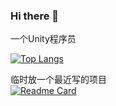 ### Hi there 👋
一个Unity程序员

[![Top Langs](https://github-readme-stats.vercel.app/api/top-langs/?username=GavinZ233&layout=compact)]()

临时放一个最近写的项目  
[![Readme Card](https://github-readme-stats.vercel.app/api/pin/?username=GavinZ233&repo=Learning-SimpleFrameWork)](https://github.com/GavinZ233/Learning-SimpleFrameWork)



<!--
**GavinZ233/GavinZ233** is a ✨ _special_ ✨ repository because its `README.md` (this file) appears on your GitHub profile.

Here are some ideas to get you started:

![Gavin's GitHub stats](https://github-readme-stats.vercel.app/api?username=GavinZ233&show_icons=true&theme=radical)   

- 🔭 I’m currently working on ...
- 🌱 I’m currently learning ...
- 👯 I’m looking to collaborate on ...
- 🤔 I’m looking for help with ...
- 💬 Ask me about ...
- 📫 How to reach me: ...
- 😄 Pronouns: ...
- ⚡ Fun fact: ...
-->
